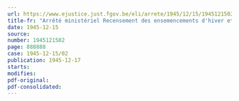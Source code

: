 ```yaml
---
url: https://www.ejustice.just.fgov.be/eli/arrete/1945/12/15/1945121502/justel
title-fr: "Arrêté ministériel Recensement des ensemencements d'hiver et du bétail au 1er janvier 1946"
date: 1945-12-15
source:
number: 1945121502
page: 888888
case: 1945-12-15/02
publication: 1945-12-17
starts:
modifies:
pdf-original:
pdf-consolidated:
---
```


